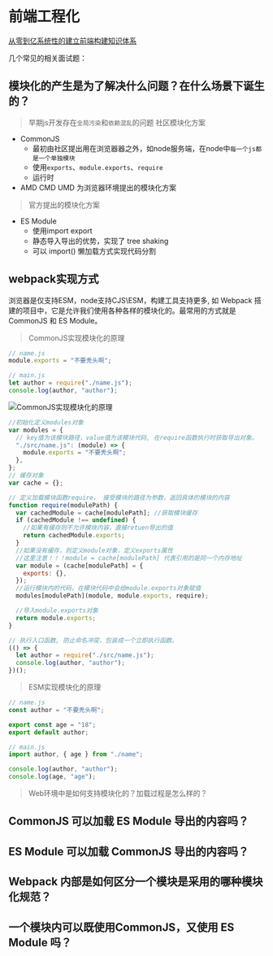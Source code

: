 # 前端工程化

[从零到亿系统性的建立前端构建知识体系](https://juejin.cn/post/7147365025047379981/)

几个常见的相关面试题：

## 模块化的产生是为了解决什么问题？在什么场景下诞生的？

> 早期js开发存在`全局污染`和`依赖混乱`的问题
> 社区模块化方案

- CommonJS
    - 最初由社区提出用在浏览器器之外，如node服务端，在node中`每一个js都是一个单独模块`
    - 使用`exports`、`module.exports`、`require`
    - 运行时
- AMD CMD UMD 为浏览器环境提出的模块化方案

> 官方提出的模块化方案

- ES Module
    - 使用import export
    - 静态导入导出的优势，实现了 tree shaking
    - 可以 import() 懒加载方式实现代码分割

## webpack实现方式

浏览器是仅支持ESM，node支持CJS\ESM，构建工具支持更多, 如 Webpack 搭建的项目中，它是允许我们使用各种各样的模块化的。最常用的方式就是 CommonJS 和 ES Module。

> CommonJS实现模块化的原理

```js
// name.js
module.exports = "不要秃头啊";

// main.js
let author = require("./name.js");
console.log(author, "author");
```

![CommonJS实现模块化的原理 ](/interview/cjs.png)

```js
//初始化定义modules对象
var modules = {
  // key值为该模块路径，value值为该模块代码, 在require函数执行时获取导出对象。
  "./src/name.js": (module) => {
    module.exports = "不要秃头啊";
  },
};
// 缓存对象
var cache = {};

// 定义加载模块函数require， 接受模块的路径为参数，返回具体的模块的内容
function require(modulePath) {
  var cachedModule = cache[modulePath]; //获取模块缓存
  if (cachedModule !== undefined) {
    //如果有缓存则不允许模块内容，直接retuen导出的值
    return cachedModule.exports;
  }
  //如果没有缓存，则定义module对象，定义exports属性
  //这里注意！！！module = cache[modulePath] 代表引用的是同一个内存地址
  var module = (cache[modulePath] = {
    exports: {},
  });
  //运行模块内的代码，在模块代码中会给module.exports对象赋值
  modules[modulePath](module, module.exports, require);

  //导入module.exports对象
  return module.exports;
}

// 执行入口函数, 防止命名冲突，包装成一个立即执行函数。
(() => {
  let author = require("./src/name.js");
  console.log(author, "author");
})();

```

> ESM实现模块化的原理

```js
// name.js
const author = "不要秃头啊";

export const age = "18";
export default author;

// main.js
import author, { age } from "./name";

console.log(author, "author");
console.log(age, "age");
```



> Web环境中是如何支持模块化的？加载过程是怎么样的？

## CommonJS 可以加载 ES Module 导出的内容吗？

## ES Module 可以加载 CommonJS 导出的内容吗？

## Webpack 内部是如何区分一个模块是采用的哪种模块化规范？

## 一个模块内可以既使用CommonJS，又使用 ES Module 吗？

